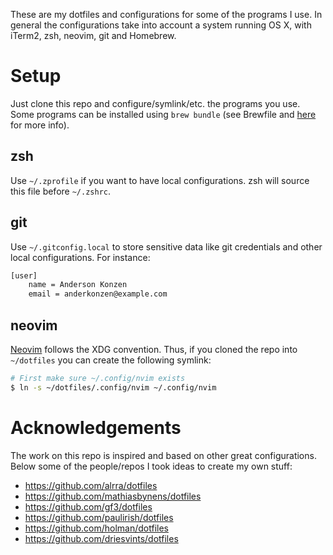 These are my dotfiles and configurations for some of the programs I use. In general the configurations take into account a system running OS X, with iTerm2, zsh, neovim, git and Homebrew.

# Setup

Just clone this repo and configure/symlink/etc. the programs you use. Some programs can be installed using `brew bundle` (see Brewfile and [here](https://github.com/Homebrew/homebrew-bundle) for more info). 

## zsh

Use `~/.zprofile` if you want to have local configurations. zsh will source this file before `~/.zshrc`.

## git

Use `~/.gitconfig.local` to store sensitive data like git credentials and other local configurations. For instance:

```bash
[user]
    name = Anderson Konzen
    email = anderkonzen@example.com
```

## neovim

[Neovim](https://neovim.io/) follows the XDG convention. Thus, if you cloned the repo into `~/dotfiles` you can create the following symlink:

```bash
# First make sure ~/.config/nvim exists
$ ln -s ~/dotfiles/.config/nvim ~/.config/nvim
```

# Acknowledgements

The work on this repo is inspired and based on other great configurations. Below some of the people/repos I took ideas to create my own stuff:

* https://github.com/alrra/dotfiles
* https://github.com/mathiasbynens/dotfiles
* https://github.com/gf3/dotfiles
* https://github.com/paulirish/dotfiles
* https://github.com/holman/dotfiles
* https://github.com/driesvints/dotfiles

